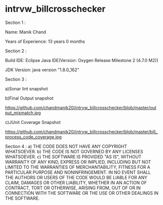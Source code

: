 # intrvw_billcrosschecker
Section 1 :

  Name: Manik Chand
  
  Years of Experience: 13 years 0 months
  
Section 2 :

  Build IDE: Eclipse Java IDE(Version: Oxygen Release Milestone 2 (4.7.0 M2))
  
  JDK Version: java version "1.8.0_162"
  
Section 3 :
  
  a)Sonar lint snapshot
  
  b)Final Output snapshot
  
  https://github.com/chandmanik20/intrvw_billcrosschecker/blob/master/output_mismatch.jpg
  
  c)JUnit Coverage Snapshot
  
  https://github.com/chandmanik20/intrvw_billcrosschecker/blob/master/bill_process_code_coverage.jpg
  
Section 4 :
  a) THE CODE DOES NOT HAVE ANY COPYRIGHT WHATSOEVER.
  b) THE CODE IS NOT GOVERNED BY ANY LICENSES WHATSOEVER. 
  c) THE SOFTWARE IS PROVIDED "AS IS", WITHOUT WARRANTY OF ANY KIND, EXPRESS OR IMPLIED, INCLUDING BUT NOT LIMITED TO THE WARRANTIES OF MERCHANTABILITY, FITNESS FOR A PARTICULAR PURPOSE AND NONINFRINGEMENT. IN NO EVENT SHALL THE AUTHORS OR USERS OF THE CODE WOULD BE LIABLE FOR ANY CLAIM, DAMAGES OR OTHER LIABILITY, WHETHER IN AN ACTION OF CONTRACT, TORT OR OTHERWISE, ARISING FROM, OUT OF OR IN CONNECTION WITH THE SOFTWARE OR THE USE OR OTHER DEALINGS IN THE SOFTWARE.
